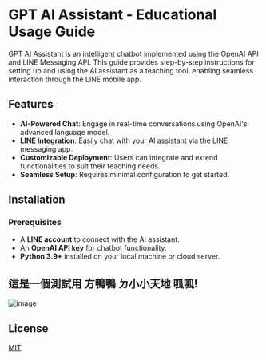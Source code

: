 # GPT AI Assistant - Educational Usage Guide

GPT AI Assistant is an intelligent chatbot implemented using the OpenAI API and LINE Messaging API. This guide provides step-by-step instructions for setting up and using the AI assistant as a teaching tool, enabling seamless interaction through the LINE mobile app.

## Features
- **AI-Powered Chat**: Engage in real-time conversations using OpenAI's advanced language model.
- **LINE Integration**: Easily chat with your AI assistant via the LINE messaging app.
- **Customizable Deployment**: Users can integrate and extend functionalities to suit their teaching needs.
- **Seamless Setup**: Requires minimal configuration to get started.

## Installation

### **Prerequisites**
- A **LINE account** to connect with the AI assistant.
- An **OpenAI API key** for chatbot functionality.
- **Python 3.9+** installed on your local machine or cloud server.

## 這是一個測試用 方鴨鴨 ㄉ小小天地 呱呱!
![image](https://user-images.githubusercontent.com/63826784/222916165-b5f2ee23-926c-4559-b917-4b9c4e1af960.png)

## License

[MIT](LICENSE)
